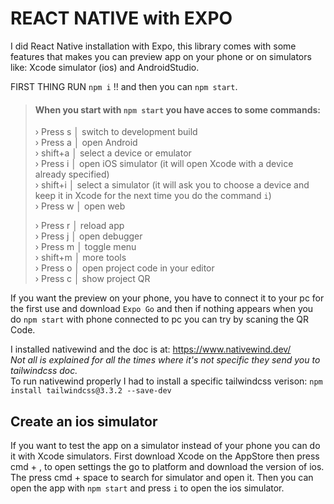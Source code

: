 # REACT NATIVE with EXPO

I did React Native installation with Expo, this library comes with some features that makes you can preview app on your phone or on simulators like: Xcode simulator (ios) and AndroidStudio.

FIRST THING RUN `npm i` !! and then you can `npm start`.

> #### When you start with `npm start` you have acces to some commands:
>
> › Press s │ switch to development build  
> › Press a │ open Android  
> › shift+a │ select a device or emulator  
> › Press i │ open iOS simulator (it will open Xcode with a device already specified)  
> › shift+i │ select a simulator (it will ask you to choose a device and keep it in Xcode for the next time you do the command `i`)  
> › Press w │ open web
>
> › Press r │ reload app  
> › Press j │ open debugger  
> › Press m │ toggle menu  
> › shift+m │ more tools  
> › Press o │ open project code in your editor  
> › Press c │ show project QR

If you want the preview on your phone, you have to connect it to your pc for the first use and download `Expo Go` and then if nothing appears when you do `npm start` with phone connected to pc you can try by scaning the QR Code.

I installed nativewind and the doc is at: https://www.nativewind.dev/  
_Not all is explained for all the times where it's not specific they send you to tailwindcss doc._  
To run nativewind properly I had to install a specific tailwindcss verison: `npm install tailwindcss@3.3.2 --save-dev`

## Create an ios simulator

If you want to test the app on a simulator instead of your phone you can do it with Xcode simulators.
First download Xcode on the AppStore then press cmd + , to open settings the go to platform and download the version of ios.
The press cmd + space to search for simulator and open it.
Then you can open the app with `npm start` and press `i` to open the ios simulator.
